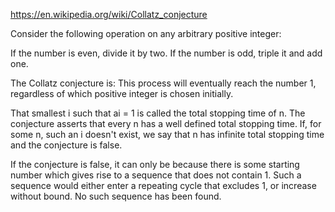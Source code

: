 https://en.wikipedia.org/wiki/Collatz_conjecture

Consider the following operation on any arbitrary positive integer:

If the number is even, divide it by two.
If the number is odd, triple it and add one.

The Collatz conjecture is: This process will eventually reach the number 1, regardless of which positive integer is chosen initially.

That smallest i such that ai = 1 is called the total stopping time of n. The conjecture asserts that every n has a well
defined total stopping time. If, for some n, such an i doesn't exist, we say that n has infinite total stopping time and the
conjecture is false.

If the conjecture is false, it can only be because there is some starting number which gives rise to a sequence that does not
contain 1. Such a sequence would either enter a repeating cycle that excludes 1, or increase without bound. No such sequence
has been found.

